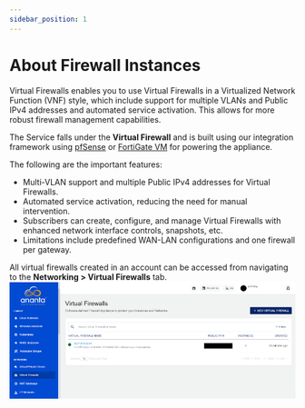 ```yaml
---
sidebar_position: 1
---
```

# About Firewall Instances

Virtual Firewalls enables you to use Virtual Firewalls in a Virtualized Network Function (VNF) style, which include support for multiple VLANs and Public IPv4 addresses and automated service activation. This allows for more robust firewall management capabilities.

The Service falls under the **Virtual Firewall** and is built using our integration framework using [pfSense](https://pfsense.org/) or [FortiGate VM](https://www.fortinet.com/products/private-cloud-security/fortigate-virtual-appliances) for powering the appliance.

The following are the important features:
- Multi-VLAN support and multiple Public IPv4 addresses for Virtual Firewalls.
- Automated service activation, reducing the need for manual intervention.
- Subscribers can create, configure, and manage Virtual Firewalls with enhanced network interface controls, snapshots, etc.
- Limitations include predefined WAN-LAN configurations and one firewall per gateway.

All virtual firewalls created in an account can be accessed from navigating to the **Networking > Virtual Firewalls** tab.
![Creating a Virtual Firewall](img/CreatingaVirtualFirewall1.png)

